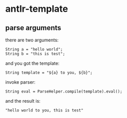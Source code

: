 # antlr-template

## parse arguments

there are two arguments:
```
String a = "hello world";
String b = "this is test";
```
and you got the template:
```
String template = "${a} to you, ${b}";
```
invoke parser:
```
String eval = ParseHelper.compile(template).eval();
```
and the result is:
```
"hello world to you, this is test"
```

##
